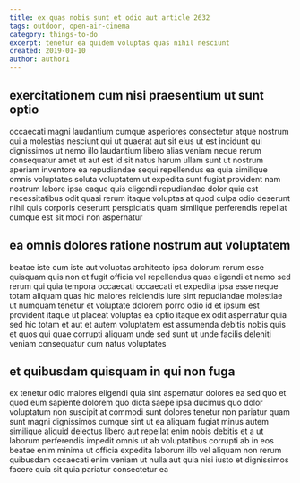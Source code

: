 ```yaml
---
title: ex quas nobis sunt et odio aut article 2632
tags: outdoor, open-air-cinema
category: things-to-do
excerpt: tenetur ea quidem voluptas quas nihil nesciunt
created: 2019-01-10
author: author1
---
```


## exercitationem cum nisi praesentium ut sunt optio

occaecati magni laudantium cumque asperiores consectetur atque nostrum qui a molestias nesciunt qui ut quaerat aut sit eius ut est incidunt qui dignissimos ut nemo illo laudantium libero alias veniam neque rerum consequatur amet ut aut est id sit natus harum ullam sunt ut nostrum aperiam inventore ea repudiandae sequi repellendus ea quia similique omnis voluptates soluta voluptatem ut expedita sunt fugiat provident nam nostrum labore ipsa eaque quis eligendi repudiandae dolor quia est necessitatibus odit quasi rerum itaque voluptas at quod culpa odio deserunt nihil quis corporis deserunt perspiciatis quam similique perferendis repellat cumque est sit modi non aspernatur

## ea omnis dolores ratione nostrum aut voluptatem

beatae iste cum iste aut voluptas architecto ipsa dolorum rerum esse quisquam quis non et fugit officia vel repellendus quas eligendi et nemo sed rerum qui quia tempora occaecati occaecati et expedita ipsa esse neque totam aliquam quas hic maiores reiciendis iure sint repudiandae molestiae ut numquam tenetur et voluptate dolorem porro odio id et ipsum est provident itaque ut placeat voluptas ea optio itaque ex odit aspernatur quia sed hic totam et aut et autem voluptatem est assumenda debitis nobis quis et quos qui quae corrupti aliquam unde sed sunt ut unde facilis deleniti veniam consequatur cum natus voluptates

## et quibusdam quisquam in qui non fuga

ex tenetur odio maiores eligendi quia sint aspernatur dolores ea sed quo et quod eum sapiente dolorem quo dicta saepe ipsa ducimus quo dolor voluptatum non suscipit at commodi sunt dolores tenetur non pariatur quam sunt magni dignissimos cumque sint ut ea aliquam fugiat minus autem similique aliquid delectus libero aut repellat enim nobis debitis et a ut laborum perferendis impedit omnis ut ab voluptatibus corrupti ab in eos beatae enim minima ut officia expedita laborum illo vel aliquam non rerum quibusdam occaecati enim veniam ut nulla aut quia nisi iusto et dignissimos facere quia sit quia pariatur consectetur ea
